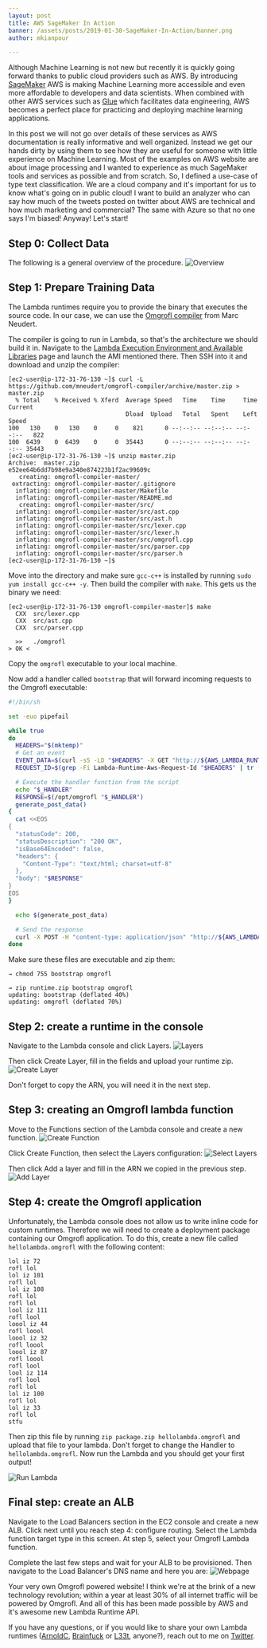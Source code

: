 ```yaml
---
layout: post
title: AWS SageMaker In Action
banner: /assets/posts/2019-01-30-SageMaker-In-Action/banner.png
author: mkianpour

---
```

Although Machine Learning is not new but recently it is quickly going forward thanks to public cloud providers such as AWS. By introducing [SageMaker](https://aws.amazon.com/sagemaker/) AWS is making Machine Learning more accessible and even more affordable to developers and data scientists. When combined with other AWS services such as [Glue](https://aws.amazon.com/glue/) which facilitates data engineering, AWS becomes a perfect place for practicing and deploying machine learning applications.

In this post we will not go over details of these services as AWS documentation is really informative and well organized. Instead we get our hands dirty by using them to see how they are useful for someone with little experience on Machine Learning. Most of the examples on AWS website are about image processing and I wanted to experience as much SageMaker tools and services as possible and from scratch. So, I defined a use-case of type text classification. We are a cloud company and it's important for us to know what's going on in public cloud! I want to build an analyzer who can say how much of the tweets posted on twitter about AWS are technical and how much marketing and commercial? The same with Azure so that no one says I'm biased! Anyway! Let's start!

## Step 0: Collect Data

The following is a general overview of the procedure.
![Overview](/assets/posts/2019-01-30-SageMaker-In-Action/sagemaker-overview.png)

## Step 1: Prepare Training Data
The Lambda runtimes require you to provide the binary that executes the source code. In our case, we can use the [Omgrofl compiler](https://github.com/mneudert/omgrofl-compiler) from Marc Neudert.

The compiler is going to run in Lambda, so that's the architecture we should build it in. Navigate to the [Lambda Execution Environment and Available Libraries](https://docs.aws.amazon.com/lambda/latest/dg/current-supported-versions.html) page and launch the AMI mentioned there. Then SSH into it and download and unzip the compiler:
```
[ec2-user@ip-172-31-76-130 ~]$ curl -L https://github.com/mneudert/omgrofl-compiler/archive/master.zip > master.zip
  % Total    % Received % Xferd  Average Speed   Time    Time     Time  Current
                                 Dload  Upload   Total   Spent    Left  Speed
100   130    0   130    0     0    821      0 --:--:-- --:--:-- --:--:--   822
100  6439    0  6439    0     0  35443      0 --:--:-- --:--:-- --:--:-- 35443
[ec2-user@ip-172-31-76-130 ~]$ unzip master.zip
Archive:  master.zip
e52ee64b6dd7b98e9a340e874223b1f2ac99609c
   creating: omgrofl-compiler-master/
 extracting: omgrofl-compiler-master/.gitignore  
  inflating: omgrofl-compiler-master/Makefile  
  inflating: omgrofl-compiler-master/README.md  
   creating: omgrofl-compiler-master/src/
  inflating: omgrofl-compiler-master/src/ast.cpp  
  inflating: omgrofl-compiler-master/src/ast.h  
  inflating: omgrofl-compiler-master/src/lexer.cpp  
  inflating: omgrofl-compiler-master/src/lexer.h  
  inflating: omgrofl-compiler-master/src/omgrofl.cpp  
  inflating: omgrofl-compiler-master/src/parser.cpp  
  inflating: omgrofl-compiler-master/src/parser.h  
[ec2-user@ip-172-31-76-130 ~]$
```

Move into the directory and make sure `gcc-c++` is installed by running `sudo yum install gcc-c++ -y`. Then build the compiler with `make`. This gets us the binary we need:
```
[ec2-user@ip-172-31-76-130 omgrofl-compiler-master]$ make
  CXX  src/lexer.cpp
  CXX  src/ast.cpp
  CXX  src/parser.cpp

  >>   ./omgrofl
> OK <
```
Copy the `omgrofl` executable to your local machine.

Now add a handler called `bootstrap` that will forward incoming requests to the Omgrofl executable:
```sh
#!/bin/sh

set -euo pipefail

while true
do
  HEADERS="$(mktemp)"
  # Get an event
  EVENT_DATA=$(curl -sS -LD "$HEADERS" -X GET "http://${AWS_LAMBDA_RUNTIME_API}/2018-06-01/runtime/invocation/next")
  REQUEST_ID=$(grep -Fi Lambda-Runtime-Aws-Request-Id "$HEADERS" | tr -d '[:space:]' | cut -d: -f2)

  # Execute the handler function from the script
  echo "$_HANDLER"
  RESPONSE=$(/opt/omgrofl "$_HANDLER")
  generate_post_data()
{
  cat <<EOS
{
  "statusCode": 200,
  "statusDescription": "200 OK",
  "isBase64Encoded": false,
  "headers": {
    "Content-Type": "text/html; charset=utf-8"
  },
  "body": "$RESPONSE"
}
EOS
}

  echo $(generate_post_data)

  # Send the response
  curl -X POST -H "content-type: application/json" "http://${AWS_LAMBDA_RUNTIME_API}/2018-06-01/runtime/invocation/$REQUEST_ID/response" --data "$(generate_post_data)"
done
```

Make sure these files are executable and zip them:
```
→ chmod 755 bootstrap omgrofl

→ zip runtime.zip bootstrap omgrofl
updating: bootstrap (deflated 40%)
updating: omgrofl (deflated 70%)
```

## Step 2: create a runtime in the console
Navigate to the Lambda console and click Layers.
![Layers](/assets/posts/2018-11-30-Custom-Omgrofl-Lambda-Runtime/layers.png)

Then click Create Layer, fill in the fields and upload your runtime zip.
![Create Layer](/assets/posts/2018-11-30-Custom-Omgrofl-Lambda-Runtime/create_layer.png)

Don't forget to copy the ARN, you will need it in the next step.

## Step 3: creating an Omgrofl lambda function
Move to the Functions section of the Lambda console and create a new function.
![Create Function](/assets/posts/2018-11-30-Custom-Omgrofl-Lambda-Runtime/create_function.png)

Click Create Function, then select the Layers configuration:
![Select Layers](/assets/posts/2018-11-30-Custom-Omgrofl-Lambda-Runtime/select_layers.png)

Then click Add a layer and fill in the ARN we copied in the previous step.
![Add Layer](/assets/posts/2018-11-30-Custom-Omgrofl-Lambda-Runtime/add_layer.png)

## Step 4: create the Omgrofl application
Unfortunately, the Lambda console does not allow us to write inline code for custom runtimes. Therefore we will need to create a deployment package containing our Omgrofl application. To do this, create a new file called `hellolambda.omgrofl` with the following content:
```
lol iz 72
rofl lol
lol iz 101
rofl lol
lol iz 108
rofl lol
rofl lol
lool iz 111
rofl lool
loool iz 44
rofl loool
loool iz 32
rofl loool
loool iz 87
rofl loool
rofl lool
lool iz 114
rofl lool
rofl lol
lol iz 100
rofl lol
lol iz 33
rofl lol
stfu
```
Then zip this file by running `zip package.zip hellolambda.omgrofl` and upload that file to your lambda. Don't forget to change the Handler to `hellolambda.omgrofl`. Now run the Lambda and you should get your first output!

![Run Lambda](/assets/posts/2018-11-30-Custom-Omgrofl-Lambda-Runtime/run.png)

## Final step: create an ALB
Navigate to the Load Balancers section in the EC2 console and create a new ALB. Click next until you reach step 4: configure routing. Select the Lambda function target type in this screen. At step 5, select your Omgrofl Lambda function.

Complete the last few steps and wait for your ALB to be provisioned. Then navigate to the Load Balancer's DNS name and here you are:
![Webpage](/assets/posts/2018-11-30-Custom-Omgrofl-Lambda-Runtime/webpage.png)

Your very own Omgrofl powered website! I think we're at the brink of a new technology revolution; within a year at least 30% of all internet traffic will be powered by Omgrofl. And all of this has been made possible by AWS and it's awesome new Lambda Runtime API.

If you have any questions, or if you would like to share your own Lambda runtimes ([ArnoldC](https://github.com/lhartikk/ArnoldC), [Brainfuck](https://esolangs.org/wiki/Brainfuck) or [L33t](https://en.wikipedia.org/wiki/Leet_(programming_language)), anyone?), reach out to me on [Twitter]( https://twitter.com/donkersgood).
